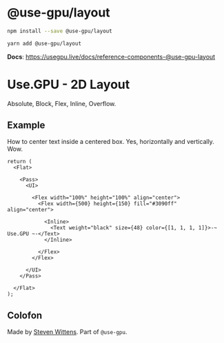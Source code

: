 # @use-gpu/layout

```sh
npm install --save @use-gpu/layout
```

```sh
yarn add @use-gpu/layout
```

**Docs**: https://usegpu.live/docs/reference-components-@use-gpu-layout

# Use.GPU - 2D Layout 

Absolute, Block, Flex, Inline, Overflow.

## Example

How to center text inside a centered box. Yes, horizontally and vertically. Wow.

```tsx
return (
  <Flat>

    <Pass>
      <UI>

        <Flex width="100%" height="100%" align="center">
          <Flex width={500} height={150} fill="#3090ff" align="center">

            <Inline>
              <Text weight="black" size={48} color={[1, 1, 1, 1]}>-~ Use.GPU ~-</Text>
            </Inline>

          </Flex>
        </Flex>

      </UI>
    </Pass>

  </Flat>
);
```

## Colofon

Made by [Steven Wittens](https://acko.net). Part of `@use-gpu`.

